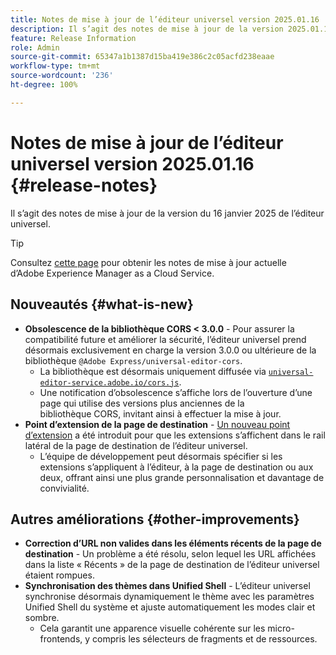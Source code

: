 ```yaml
---
title: Notes de mise à jour de l’éditeur universel version 2025.01.16
description: Il s’agit des notes de mise à jour de la version 2025.01.16 de l’éditeur universel.
feature: Release Information
role: Admin
source-git-commit: 65347a1b1387d15ba419e386c2c05acfd238eaae
workflow-type: tm+mt
source-wordcount: '236'
ht-degree: 100%

---
```



# Notes de mise à jour de l’éditeur universel version 2025.01.16 {#release-notes}

Il s’agit des notes de mise à jour de la version du 16 janvier 2025 de l’éditeur universel.

>[!TIP]
>
>Consultez [cette page](/help/release-notes/release-notes-cloud/release-notes-current.md) pour obtenir les notes de mise à jour actuelle d’Adobe Experience Manager as a Cloud Service.

## Nouveautés {#what-is-new}

* **Obsolescence de la bibliothèque CORS &lt; 3.0.0** - Pour assurer la compatibilité future et améliorer la sécurité, l’éditeur universel prend désormais exclusivement en charge la version 3.0.0 ou ultérieure de la
  bibliothèque `@Adobe Express/universal-editor-cors`.
   * La bibliothèque est désormais uniquement diffusée via [`universal-editor-service.adobe.io/cors.js`](http://universal-editor-service.adobe.io/cors.js).
   * Une notification d’obsolescence s’affiche lors de l’ouverture d’une page qui utilise des versions plus anciennes de la bibliothèque CORS, invitant ainsi à effectuer la mise à jour.
* **Point d’extension de la page de destination** - [Un nouveau point d’extension](/help/implementing/universal-editor/customizing.md#extending) a été introduit pour que les extensions s’affichent dans le rail latéral de la page de destination de l’éditeur universel.
   * L’équipe de développement peut désormais spécifier si les extensions s’appliquent à l’éditeur, à la page de destination ou aux deux, offrant ainsi une plus grande personnalisation et davantage de convivialité.

## Autres améliorations {#other-improvements}

* **Correction d’URL non valides dans les éléments récents de la page de destination** - Un problème a été résolu, selon lequel les URL affichées dans la liste « Récents » de la page de destination de l’éditeur universel étaient rompues.
* **Synchronisation des thèmes dans Unified Shell** - L’éditeur universel synchronise désormais dynamiquement le thème avec les paramètres Unified Shell du système et ajuste automatiquement les modes clair et sombre.
   * Cela garantit une apparence visuelle cohérente sur les micro-frontends, y compris les sélecteurs de fragments et de ressources.
